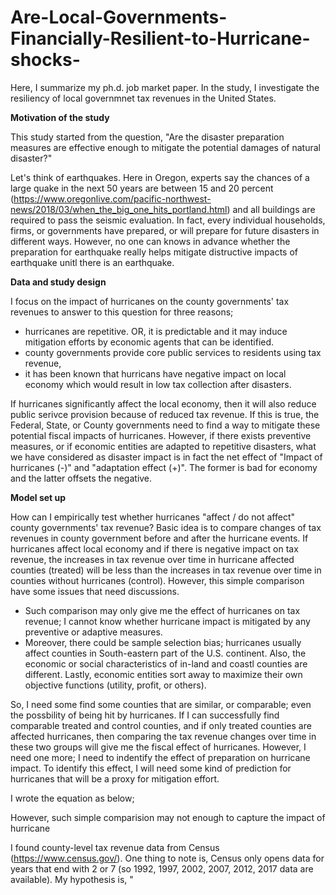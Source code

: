 # Are-Local-Governments-Financially-Resilient-to-Hurricane-shocks-

Here, I summarize my ph.d. job market paper.
In the study, I investigate the resiliency of local governmnet tax revenues in the United States.


**Motivation of the study**

This study started from the question, 
"Are the disaster preparation measures are effective enough to mitigate the potential damages of natural disaster?"

Let's think of earthquakes. Here in Oregon,  experts say the chances of a large quake in the next 50 years are between 15 and 20 percent (https://www.oregonlive.com/pacific-northwest-news/2018/03/when_the_big_one_hits_portland.html) and all buildings are required to pass the seismic evaluation. In fact, every individual households, firms, or governments have prepared, or will prepare for future disasters in different ways. However, no one can knows in advance whether the preparation for earthquake really helps mitigate distructive impacts of earthquake unitl there is an earthquake. 


**Data and study design**

I focus on the impact of hurricanes on the county governments' tax revenues to answer to this question for three reasons; 
- hurricanes are repetitive. OR, it is predictable and it may induce mitigation efforts by economic agents that can be identified.
- county governments provide core public services to residents using tax revenue,
- it has been known that hurricans have negative impact on local economy which would result in low tax collection after disasters. 

If hurricanes significantly affect the local economy, then it will also reduce public serivce provision because of reduced tax revenue. If this is true, the Federal, State, or County governments need to find a way to mitigate these potential fiscal impacts of hurricanes. However, if there exists preventive measures, or if economic entities are adapted to repetitive disasters, what we have considered as disaster impact is in fact the net effect of "Impact of hurricanes (-)" and "adaptation effect (+)". The former is bad for economy and the latter offsets the negative.


**Model set up**

How can I empirically test whether hurricanes "affect / do not affect" county governments' tax revenue? 
Basic idea is to compare changes of tax revenues in county government before and after the hurricane events. If hurricanes affect local economy and if there is negative impact on tax revenue, the increases in tax revenue over time in hurricane affected counties (treated) will be less than the increases in tax revenue over time in counties without hurricanes (control). However, this simple comparison have some issues that need discussions. 

- Such comparison may only give me the effect of hurricanes on tax revenue; I cannot know whether hurricane impact is mitigated by any preventive or adaptive measures. 
- Moreover, there could be sample selection bias; hurricanes usually affect counties in South-eastern part of the U.S. continent. Also, the economic or social characteristics of in-land and coastl counties are different. Lastly, economic entities sort away to maximize their own objective functions (utility, profit, or others). 

So, I need some find some counties that are similar, or comparable; even the possbility of being hit by hurricanes. If I can successfully find comparable treated and control counties, and if only treated counties are affected hurricanes, then comparing the tax revenue changes over time in these two groups will give me the fiscal effect of hurricanes. However, I need one more; I need to indentify the effect of preparation on hurricane impact. To identify this effect, I will need some kind of prediction for hurricanes that will be a proxy for mitigation effort. 

I wrote the equation as below;



However, such simple comparision may not enough to capture the impact of hurricane


I found county-level tax revenue data from Census (https://www.census.gov/). One thing to note is, Census only opens data for years that end with 2 or 7 (so 1992, 1997, 2002, 2007, 2012, 2017 data are available).
My hypothesis is, 
"



